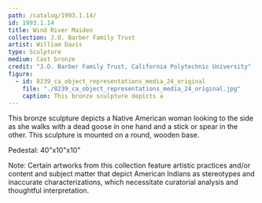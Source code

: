 ```yaml
---
path: /catalog/1993.1.14/
id: 1993.1.14
title: Wind River Maiden
collection: J.O. Barber Family Trust
artist: William Davis
type: Sculpture
medium: Cast bronze
credit: "J.O. Barber Family Trust, California Polytechnic University"
figure:
  - id: 8239_ca_object_representations_media_24_original
    file: "./8239_ca_object_representations_media_24_original.jpg"
    caption: This bronze sculpture depicts a 
---
```

This bronze sculpture depicts a Native American woman looking to the side as she walks with a dead goose in one hand and a stick or spear in the other. This sculpture is mounted on a round, wooden base.

Pedestal: 40"x10"x10"

Note: Certain artworks from this collection feature artistic practices and/or content and subject matter that depict American Indians as stereotypes and inaccurate characterizations, which necessitate curatorial analysis and thoughtful interpretation.
